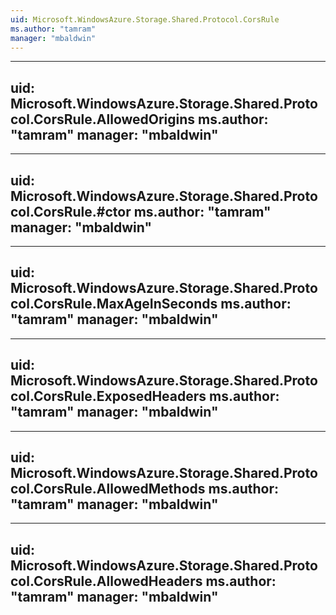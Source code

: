 ```yaml
---
uid: Microsoft.WindowsAzure.Storage.Shared.Protocol.CorsRule
ms.author: "tamram"
manager: "mbaldwin"
---
```


---
uid: Microsoft.WindowsAzure.Storage.Shared.Protocol.CorsRule.AllowedOrigins
ms.author: "tamram"
manager: "mbaldwin"
---

---
uid: Microsoft.WindowsAzure.Storage.Shared.Protocol.CorsRule.#ctor
ms.author: "tamram"
manager: "mbaldwin"
---

---
uid: Microsoft.WindowsAzure.Storage.Shared.Protocol.CorsRule.MaxAgeInSeconds
ms.author: "tamram"
manager: "mbaldwin"
---

---
uid: Microsoft.WindowsAzure.Storage.Shared.Protocol.CorsRule.ExposedHeaders
ms.author: "tamram"
manager: "mbaldwin"
---

---
uid: Microsoft.WindowsAzure.Storage.Shared.Protocol.CorsRule.AllowedMethods
ms.author: "tamram"
manager: "mbaldwin"
---

---
uid: Microsoft.WindowsAzure.Storage.Shared.Protocol.CorsRule.AllowedHeaders
ms.author: "tamram"
manager: "mbaldwin"
---
